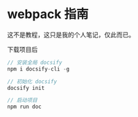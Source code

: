 # webpack 指南

这不是教程，这只是我的个人笔记，仅此而已。

下载项目后

```javascript
// 安装全局 docsify
npm i docsify-cli -g
```

```javascript
// 初始化 docsify
docsify init
```

```javascript
// 启动项目
npm run doc
```
